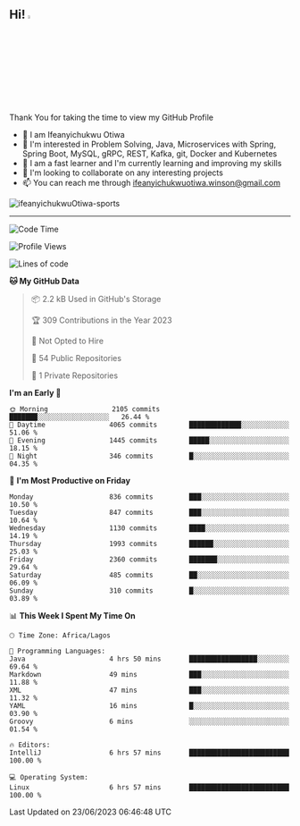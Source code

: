 <!-- BLOG-POST-LIST:START --><!-- BLOG-POST-LIST:END -->

## Hi! <img src="https://media.giphy.com/media/hvRJCLFzcasrR4ia7z/giphy.gif" width="4%"> 

Thank You for taking the time to view my GitHub Profile

- 👋 I am Ifeanyichukwu Otiwa
- 👀 I'm interested in Problem Solving, Java, Microservices with Spring, Spring Boot, MySQL, gRPC, REST, Kafka, git, Docker and Kubernetes
- 🌱 I am a fast learner and I'm currently learning and improving my skills
- 💞️ I'm looking to collaborate on any interesting projects
- 📫 You can reach me through ifeanyichukwuotiwa.winson@gmail.com

<p align="left" marginTop="10px"> <img src="https://komarev.com/ghpvc/?username=ifeanyichukwuOtiwa-sports&label=Profile%20views&color=0e75b6&style=for-the-badge" alt="ifeanyichukwuOtiwa-sports" /> </p>

***

<!--START_SECTION:waka-->
![Code Time](http://img.shields.io/badge/Code%20Time-1%2C450%20hrs%2016%20mins-blue)

![Profile Views](http://img.shields.io/badge/Profile%20Views-1-blue)

![Lines of code](https://img.shields.io/badge/From%20Hello%20World%20I%27ve%20Written-2.5%20million%20lines%20of%20code-blue)

**🐱 My GitHub Data** 

> 📦 2.2 kB Used in GitHub's Storage 
 > 
> 🏆 309 Contributions in the Year 2023
 > 
> 🚫 Not Opted to Hire
 > 
> 📜 54 Public Repositories 
 > 
> 🔑 1 Private Repositories 
 > 
**I'm an Early 🐤** 

```text
🌞 Morning                2105 commits        ███████░░░░░░░░░░░░░░░░░░   26.44 % 
🌆 Daytime                4065 commits        █████████████░░░░░░░░░░░░   51.06 % 
🌃 Evening                1445 commits        █████░░░░░░░░░░░░░░░░░░░░   18.15 % 
🌙 Night                  346 commits         █░░░░░░░░░░░░░░░░░░░░░░░░   04.35 % 
```
📅 **I'm Most Productive on Friday** 

```text
Monday                   836 commits         ███░░░░░░░░░░░░░░░░░░░░░░   10.50 % 
Tuesday                  847 commits         ███░░░░░░░░░░░░░░░░░░░░░░   10.64 % 
Wednesday                1130 commits        ████░░░░░░░░░░░░░░░░░░░░░   14.19 % 
Thursday                 1993 commits        ██████░░░░░░░░░░░░░░░░░░░   25.03 % 
Friday                   2360 commits        ███████░░░░░░░░░░░░░░░░░░   29.64 % 
Saturday                 485 commits         ██░░░░░░░░░░░░░░░░░░░░░░░   06.09 % 
Sunday                   310 commits         █░░░░░░░░░░░░░░░░░░░░░░░░   03.89 % 
```


📊 **This Week I Spent My Time On** 

```text
🕑︎ Time Zone: Africa/Lagos

💬 Programming Languages: 
Java                     4 hrs 50 mins       █████████████████░░░░░░░░   69.64 % 
Markdown                 49 mins             ███░░░░░░░░░░░░░░░░░░░░░░   11.88 % 
XML                      47 mins             ███░░░░░░░░░░░░░░░░░░░░░░   11.32 % 
YAML                     16 mins             █░░░░░░░░░░░░░░░░░░░░░░░░   03.90 % 
Groovy                   6 mins              ░░░░░░░░░░░░░░░░░░░░░░░░░   01.54 % 

🔥 Editors: 
IntelliJ                 6 hrs 57 mins       █████████████████████████   100.00 % 

💻 Operating System: 
Linux                    6 hrs 57 mins       █████████████████████████   100.00 % 
```


 Last Updated on 23/06/2023 06:46:48 UTC
<!--END_SECTION:waka-->

<!--
<p align="center">
![trophy](https://github-profile-trophy.vercel.app/?username=ifeanyichukwuOtiwa-sports&theme=onedark) (https://github.com/ryo-ma/github-profile-trophy)
</p>
-->

<!---
ifeanyi-otiwa/ifeanyi-otiwa is a ✨ special ✨ repository because its `README.md` (this file) appears on your GitHub profile.
You can click the Preview link to take a look at your changes.
--->
